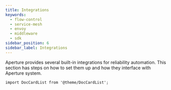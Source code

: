 ```yaml
---
title: Integrations
keywords:
  - flow-control
  - service-mesh
  - envoy
  - middleware
  - sdk
sidebar_position: 6
sidebar_label: Integrations
---
```


Aperture provides several built-in integrations for reliability automation. This
section has steps on how to set them up and how they interface with Aperture
system.

```mdx-code-block
import DocCardList from '@theme/DocCardList';
```

<DocCardList />
